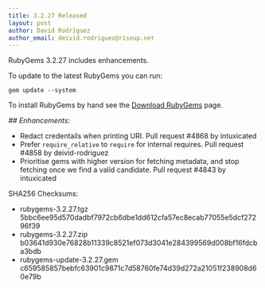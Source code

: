 ```yaml
---
title: 3.2.27 Released
layout: post
author: David Rodríguez
author_email: deivid.rodriguez@riseup.net
---
```


RubyGems 3.2.27 includes enhancements.

To update to the latest RubyGems you can run:

    gem update --system

To install RubyGems by hand see the [Download RubyGems][download] page.


_## Enhancements:_

* Redact credentails when printing URI. Pull request #4868 by intuxicated
* Prefer `require_relative` to `require` for internal requires. Pull
  request #4858 by deivid-rodriguez
* Prioritise gems with higher version for fetching metadata, and stop
  fetching once we find a valid candidate. Pull request #4843 by intuxicated


SHA256 Checksums:

* rubygems-3.2.27.tgz  
  5bbc6ee95d570dadbf7972cb6dbe1dd612cfa57ec8ecab77055e5dcf27296f39
* rubygems-3.2.27.zip  
  b03641d930e76828b11339c8521ef073d3041e284399569d008bf16fdcba3bdb
* rubygems-update-3.2.27.gem  
  c659585857bebfc63901c9871c7d58760fe74d39d272a21051f238908d60e79b


[download]: https://rubygems.org/pages/download


